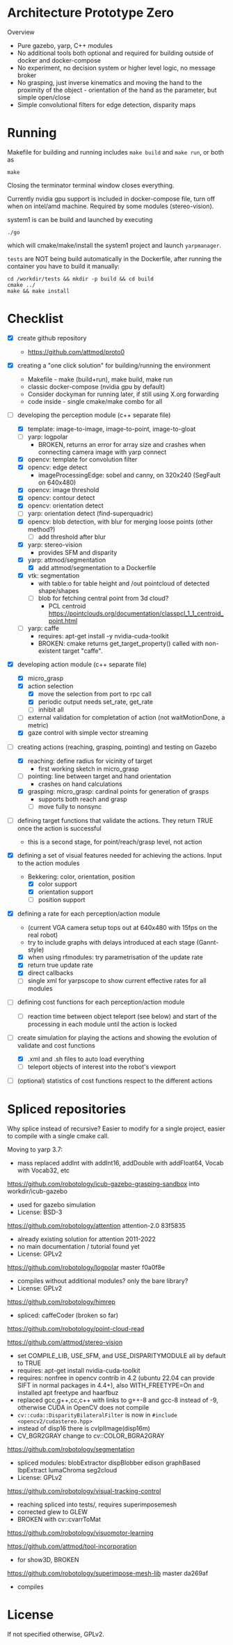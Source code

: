 # Architecture Prototype Zero

Overview
- Pure gazebo, yarp, C++ modules
- No additional tools both optional and required for building outside of docker and docker-compose
- No experiment, no decision system or higher level logic, no message broker
- No grasping, just inverse kinematics and moving the hand to the proximity of the object - orientation of the hand as the parameter, but simple open/close
- Simple convolutional filters for edge detection, disparity maps

# Running

Makefile for building and running includes `make build` and `make run`, or both as

    make

Closing the terminator terminal window closes everything.

Currently nvidia gpu support is included in docker-compose file, turn off when on intel/amd machine. Required by some modules (stereo-vision).

system1 is can be build and launched by executing

    ./go

which will cmake/make/install the system1 project and launch `yarpmanager`.


`tests` are NOT being build automatically in the Dockerfile, after running the container you have to build it manually:

    cd /workdir/tests && mkdir -p build && cd build
    cmake ../
    make && make install




# Checklist

- [x] create github repository
  - https://github.com/attmod/proto0
- [x] creating a "one click solution" for building/running the environment
  - Makefile - make (build+run), make build, make run
  - classic docker-compose (nvidia gpu by default)
  - Consider dockyman for running later, if still using X.org forwarding
  - code inside - single cmake/make combo for all
- [ ] developing the perception module (c++ separate file)
  - [x] template: image-to-image, image-to-point, image-to-gloat
  - [ ] yarp: logpolar
    - BROKEN, returns an error for array size and crashes when connecting camera image with yarp connect
  - [x] opencv: template for convolution filter
  - [x] opencv: edge detect
    - imageProcessingEdge: sobel and canny, on 320x240 (SegFault on 640x480)
  - [x] opencv: image threshold
  - [x] opencv: contour detect
  - [x] opencv: orientation detect
  - [ ] yarp: orientation detect (find-superquadric)
  - [x] opencv: blob detection, with blur for merging loose points (other method?)
    - [ ] add threshold after blur
  - [x] yarp: stereo-vision
    - provides SFM and disparity
  - [x] yarp: attmod/segmentation
    - [x] add attmod/segmentation to a Dockerfile
  - [x] vtk: segmentation
    - with table:o for table height and /out pointcloud of detected shape/shapes
    - [ ] blob for fetching central point from 3d cloud?
      - PCL centroid https://pointclouds.org/documentation/classpcl_1_1_centroid_point.html
  - [ ] yarp: caffe
    - requires: apt-get install -y nvidia-cuda-toolkit
    - BROKEN: cmake returns get_target_property() called with non-existent target "caffe".
- [x] developing action module (c++ separate file)
  - [x] micro_grasp
  - [x] action selection
    - [x] move the selection from port to rpc call
    - [x] periodic output needs set_rate, get_rate
    - [ ] inhibit all
  - [ ] external validation for completation of action (not waitMotionDone, a metric)
  - [x] gaze control with simple vector streaming
- [ ] creating actions (reaching, grasping, pointing) and testing on Gazebo
  - [x] reaching: define radius for vicinity of target
    - first working sketch in micro_grasp
  - [ ] pointing: line between target and hand orientation
    - crashes on hand calculations
  - [x] grasping: micro_grasp: cardinal points for generation of grasps
    - supports both reach and grasp
    - [ ] move fully to nonsync
- [ ] defining target functions that validate the actions. They return TRUE once the action is successful
  - this is a second stage, for point/reach/grasp level, not action
- [x] defining a set of visual features needed for achieving the actions. Input to the action modules
  - Bekkering: color, orientation, position
    - [x] color support
    - [x] orientation support
    - [ ] position support
- [x] defining a rate for each perception/action module
  - (current VGA camera setup tops out at 640x480 with 15fps on the real robot)
  - try to include graphs with delays introduced at each stage (Gannt-style)
  - [x] when using rfmodules: try parametrisation of the update rate
  - [x] return true update rate
  - [x] direct callbacks
  - [ ] single xml for yarpscope to show current effective rates for all modules
- [ ] defining cost functions for each perception/action module
  - [ ] reaction time between object teleport (see below) and start of the processing in each module until the action is locked
- [ ] create simulation for playing the actions and showing the evolution of validate and cost functions
  - [x] .xml and .sh files to auto load everything
  - [ ] teleport objects of interest into the robot's viewport
- [ ] (optional) statistics of cost functions respect to the different actions


# Spliced repositories

Why splice instead of recursive? Easier to modify for a single project, easier to compile with a single cmake call.


Moving to yarp 3.7:
- mass replaced addInt with addInt16, addDouble with addFloat64, Vocab with Vocab32, etc

https://github.com/robotology/icub-gazebo-grasping-sandbox into workdir/icub-gazebo
- used for gazebo simulation
- License: BSD-3

https://github.com/robotology/attention attention-2.0 83f5835
- already existing solution for attention 2011-2022
- no main documentation / tutorial found yet
- License: GPLv2

https://github.com/robotology/logpolar master f0a0f8e
- compiles without additional modules? only the bare library?
- License: GPLv2

https://github.com/robotology/himrep
- spliced: caffeCoder (broken so far)

https://github.com/robotology/point-cloud-read

https://github.com/attmod/stereo-vision
- set COMPILE_LIB, USE_SFM, and USE_DISPARITYMODULE all by default to TRUE
- requires: apt-get install nvidia-cuda-toolkit
- requires: nonfree in opencv contrib in 4.2 (ubuntu 22.04 can provide SIFT in normal packages in 4.4+), also WITH_FREETYPE=On and installed apt freetype and haarfbuz
- replaced gcc,g++,cc,c++ with links to g++-8 and gcc-8 instead of -9, otherwise CUDA in OpenCV does not compile
- `cv::cuda::DisparityBilateralFilter` is now in `#include <opencv2/cudastereo.hpp>`
- instead of disp16 there is cvIplImage(disp16m)
- CV_BGR2GRAY change to cv::COLOR_BGRA2GRAY

https://github.com/robotology/segmentation
- spliced modules: blobExtractor dispBlobber edison graphBased lbpExtract lumaChroma seg2cloud
- License: GPLv2

https://github.com/robotology/visual-tracking-control
- reaching spliced into tests/, requires superimposemesh
- corrected glew to GLEW
- BROKEN with cv::cvarrToMat

https://github.com/robotology/visuomotor-learning


https://github.com/attmod/tool-incorporation
- for show3D, BROKEN

https://github.com/robotology/superimpose-mesh-lib master da269af
- compiles

# License

If not specified otherwise, GPLv2.

